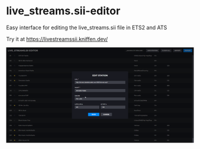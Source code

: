 # live_streams.sii-editor
Easy interface for editing the live_streams.sii file in ETS2 and ATS

Try it at https://livestreamssii.kniffen.dev/

![Screenshot](screenshot.png "Logo Title Text 1")
